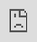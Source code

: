 ```yaml
---
layout: post
title: "동방신기 윤호가 펑키한 러브송 '이니 미니' 뮤직비디오에서 레드벨벳 슬기를 추격한다."
author: "undefined"
thumbnail: "https://www.allkpop.com/upload/2021/01/content/250545/thumb/1611571534_danisurst.jpg"
tags: 
---
```




<div class="video_wrapper" style="padding-top: 56.25%;">
    <iframe id="player" class="main_video" src="https://www.youtube.com/embed/2gvbKJYWaRA" width="100%" height="100%" frameborder="0" allowfullscreen="" style="display: block !important; position: absolute; top: 0px; left: 0px; width: 100%; height: 100%;"></iframe>
</div>


윤호는 최근 솔로 뮤직비디오에서 더 로맨틱한 모습을 보여주고 있어요!

1월 25일, 동방신기 멤버는 자신의 두 번째 솔로 미니 앨범 `NOIR`의 수록곡인 `Eeny Meeny`를 공개하였다. 가사를 통해 윤호는 자신 있게 자신의 애정표현 대상에 맞춰 노래를 부르며 자신과 눈길이 가는 상대 남자 중 하나를 골라달라고 부탁하면서 스스로 설득력 있는 주장을 펼친다.

문제의 애정의 대상은 다름 아닌 그의 SM엔터테인먼트 레이블 동료 레드벨벳 슬기가 뮤지컬 영화를 연상시키는 방식으로 로맨틱·엔터테인먼트 `커플 안무`를 함께 연기한다.

한편, `NOIR`는 1월 18일에 발매되었고 타이틀곡 `Thank U`도 수록되어 있다.

위의 뮤직비디오를 보세요!